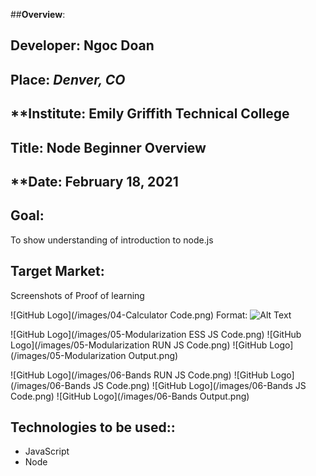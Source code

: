 ##**Overview**:
<br>


## **Developer**: Ngoc Doan
## **Place:** *Denver, CO*
## **Institute: Emily Griffith Technical College
## **Title**: Node Beginner Overview  
## **Date: February 18, 2021

## **Goal**:
To show understanding of introduction to node.js 

## **Target Market**: 
Screenshots of Proof of learning

![GitHub Logo](/images/04-Calculator Code.png)
Format: ![Alt Text](url)


![GitHub Logo](/images/05-Modularization ESS JS Code.png)
![GitHub Logo](/images/05-Modularization RUN JS Code.png)
![GitHub Logo](/images/05-Modularization Output.png) 

![GitHub Logo](/images/06-Bands RUN JS Code.png) 
![GitHub Logo](/images/06-Bands JS Code.png)
![GitHub Logo](/images/06-Bands JS Code.png)
![GitHub Logo](/images/06-Bands Output.png)




## **Technologies to be used:**:
* JavaScript
* Node


